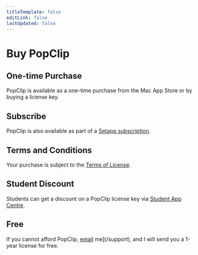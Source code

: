```yaml
---
titleTemplate: false
editLink: false
lastUpdated: false
---
```


<script setup>
import Buy from '/src/Buy.vue'
import Setapp from '/src/Setapp.vue'
</script>

# Buy PopClip

## One-time Purchase

PopClip is available as a one-time purchase from the Mac App Store or by buying
a license key.

<Buy />

## Subscribe

PopClip is also available as part of a
[Setapp subscription](https://go.setapp.com/stp304?refAppId=159&refVendorId=92).

<Setapp />

## Terms and Conditions

Your purchase is subject to the [Terms of License](/terms).

## Student Discount

Students can get a discount on a PopClip license key via
[Student App Centre](https://studentappcentre.com/app/popclip).

## Free

If you cannot afford PopClip, [email](/support) me](/support), and I will send
you a 1-year license for free.
